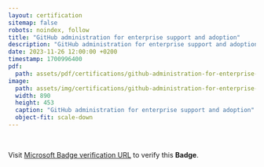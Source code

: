 ```yaml
---
layout: certification
sitemap: false
robots: noindex, follow
title: "GitHub administration for enterprise support and adoption"
description: "GitHub administration for enterprise support and adoption"
date: 2023-11-26 12:00:00 +0200
timestamp: 1700996400
pdf:
  path: assets/pdf/certifications/github-administration-for-enterprise-support-and-adoption.pdf
image:
  path: assets/img/certifications/github-administration-for-enterprise-support-and-adoption.webp
  width: 890
  height: 453
  caption: "GitHub administration for enterprise support and adoption"
  object-fit: scale-down
---
```


<br />

<p class="lead text-center">
    Visit <a href="https://learn.microsoft.com/en-us/training/achievements/learn.github-administration-for-enterprise-support-adoption.badge?username=char0n">Microsoft Badge verification URL</a> to verify this <strong>Badge</strong>.
</p>
